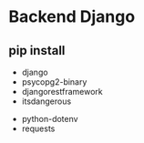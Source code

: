 # Backend Django
## pip install
>
  - django
  - psycopg2-binary
  - djangorestframework
  - itsdangerous
  <!-- - django-cors-headers -->
  - python-dotenv
  - requests
  <!-- - cloudinary -->
  <!-- - channels -->
  <!-- - uvicorn -->